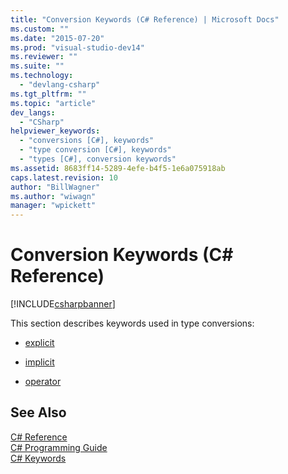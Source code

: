 ```yaml
---
title: "Conversion Keywords (C# Reference) | Microsoft Docs"
ms.custom: ""
ms.date: "2015-07-20"
ms.prod: "visual-studio-dev14"
ms.reviewer: ""
ms.suite: ""
ms.technology: 
  - "devlang-csharp"
ms.tgt_pltfrm: ""
ms.topic: "article"
dev_langs: 
  - "CSharp"
helpviewer_keywords: 
  - "conversions [C#], keywords"
  - "type conversion [C#], keywords"
  - "types [C#], conversion keywords"
ms.assetid: 8683ff14-5289-4efe-b4f5-1e6a075918ab
caps.latest.revision: 10
author: "BillWagner"
ms.author: "wiwagn"
manager: "wpickett"
---
```

# Conversion Keywords (C# Reference)
[!INCLUDE[csharpbanner](../../../includes/csharpbanner.md)]

This section describes keywords used in type conversions:  
  
-   [explicit](../../../csharp/language-reference/keywords/explicit.md)  
  
-   [implicit](../../../csharp/language-reference/keywords/implicit.md)  
  
-   [operator](../../../csharp/language-reference/keywords/operator-csharp-reference.md)  
  
## See Also  
 [C# Reference](../../../csharp/language-reference/index.md)   
 [C# Programming Guide](../../../csharp/programming-guide/index.md)   
 [C# Keywords](../../../csharp/language-reference/keywords/index.md)